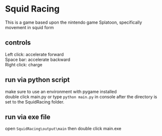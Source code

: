 # Squid Racing

This is a game based upon the nintendo game Splatoon, specifically movement in squid form

controls
-
Left click: accelerate forward <br/>
Space bar: accelerate backward <br/>
Right click: charge

run via python script
-
make sure to use an environment with pygame installed <br/>
double click main.py or type `python main.py` in console after the directory is set to the SquidRacing folder.

run via exe file
-
open `SquidRacing\output\main` then double click main.exe